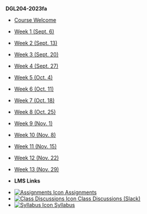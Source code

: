 **DGL204-2023fa**

- [Course Welcome](dgl204-2023fa/course-welcome)
- [Week 1 (Sept. 6)](dgl204-2023fa/week-01)
- [Week 2 (Sept. 13)](dgl204-2023fa/week-02)
- [Week 3 (Sept. 20)](dgl204-2023fa/week-03)
- [Week 4 (Sept. 27)](dgl204-2023fa/week-04)
- [Week 5 (Oct. 4)](dgl204-2023fa/week-05)
- [Week 6 (Oct. 11)](dgl204-2023fa/week-06)
- [Week 7 (Oct. 18)](dgl204-2023fa/week-07)
- [Week 8 (Oct. 25)](dgl204-2023fa/week-08)
- [Week 9 (Nov. 1)](dgl204-2023fa/week-09)
- [Week 10 (Nov. 8)](dgl204-2023fa/week-10)
- [Week 11 (Nov. 15)](dgl204-2023fa/week-11)
- [Week 12 (Nov. 22)](dgl204-2023fa/week-12)
- [Week 13 (Nov. 29)](dgl204-2023fa/week-13)

- **LMS Links**
<!-- - [![Calendar Icon](https://icongr.am/fontawesome/calendar.svg?size=16&color=808080) Calendar]() -->
- [![Assignments Icon](https://icongr.am/fontawesome/pencil.svg?size=16&color=808080) Assignments](https://mycourses.nic.bc.ca/d2l/lms/dropbox/admin/folders_manage.d2l?ou=28107)
- [![Class Discussions Icon](https://icongr.am/fontawesome/comments-o.svg?size=16&color=808080) Class Discussions (Slack)](https://digitaldesign-f2i3028)
- [![Syllabus Icon](https://icongr.am/fontawesome/list.svg?size=16&color=808080) Syllabus](https://mycourses.nic.bc.ca/d2l/le/lessons/28107/topics/520290)
